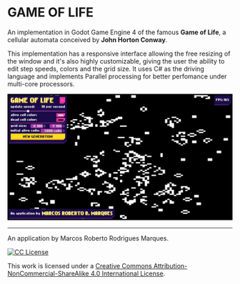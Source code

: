 # GAME OF LIFE

An implementation in Godot Game Engine 4 of the famous **Game of Life**, a cellular automata conceived by **John Horton Conway**.

This implementation has a responsive interface allowing the free resizing of the window and it's also highly customizable, giving the user the ability to edit step speeds, colors and the grid size. It uses C# as the driving language and implements Parallel processing for better perfomance under multi-core processors.

![Preview](Preview.jpg)

---

An application by Marcos Roberto Rodrigues Marques.

[![CC License](https://i.creativecommons.org/l/by-nc-sa/4.0/88x31.png)](https://creativecommons.org/licenses/by-nc-sa/4.0/)

This work is licensed under a [Creative Commons Attribution-NonCommercial-ShareAlike 4.0 International License](https://creativecommons.org/licenses/by-nc-sa/4.0/).